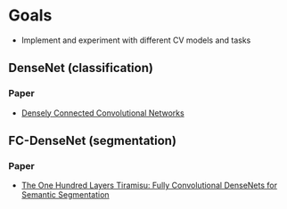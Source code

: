 # Goals
* Implement and experiment with different CV models and tasks

## DenseNet (classification)

### Paper
* [Densely Connected Convolutional Networks](http://arxiv.org/abs/1608.06993)

## FC-DenseNet (segmentation)

### Paper
* [The One Hundred Layers Tiramisu: Fully Convolutional DenseNets for Semantic Segmentation](http://arxiv.org/abs/1611.09326)


